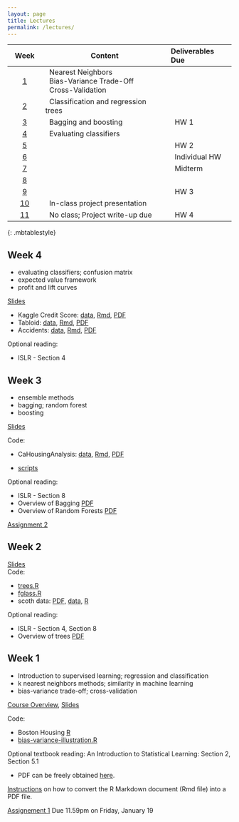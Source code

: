 ```yaml
---
layout: page
title: Lectures
permalink: /lectures/
---
```



| &nbsp;&nbsp;Week&nbsp;&nbsp;              | Content                                                        |  Deliverables Due |
|:-------------------:|---------------------------------------------------------------|:------------------|
| [1](#week-1)   | &nbsp;&nbsp;Nearest Neighbors <br>&nbsp;&nbsp;Bias-Variance Trade-Off <br> &nbsp;&nbsp;Cross-Validation   |                   |
| [2](#week-2)   | &nbsp;&nbsp;Classification and regression trees&nbsp;&nbsp;&nbsp;&nbsp;    |                       |
| [3](#week-3)   | &nbsp;&nbsp;Bagging and boosting&nbsp;&nbsp;&nbsp;&nbsp;       |    &nbsp;&nbsp;HW 1             |
| [4](#week-4)   | &nbsp;&nbsp;Evaluating classifiers&nbsp;&nbsp;&nbsp;&nbsp;     |                   |
| [5]()          |                                                                |  &nbsp;&nbsp;HW 2     |                 
| [6]()          |                                                                |  &nbsp;&nbsp;Individual HW&nbsp;&nbsp;            |  
| [7]()          |                                                                |  &nbsp;&nbsp;Midterm          |  
| [8]()          |                                                                |                   |  
| [9]()          |                                                                |  &nbsp;&nbsp;HW 3             |
| [10]()         | &nbsp;&nbsp;In-class project presentation      &nbsp;&nbsp;    |                   |
| [11]()         | &nbsp;&nbsp;No class; Project write-up due   &nbsp;&nbsp;      |  &nbsp;&nbsp;HW 4             |
{: .mbtablestyle}



## Week 4

* evaluating classifiers; confusion matrix
* expected value framework
* profit and lift curves

[Slides](https://piazza.com/class_profile/get_resource/j8padvvrtd375m/jctbg7d8y0sx0)

* Kaggle Credit Score: [data](https://github.com/ChicagoBoothML/MLClassData/tree/master/GiveMeSomeCredit), [Rmd](https://raw.githubusercontent.com/ChicagoBoothML/ML2016/master/lec04/Kaggle_giveMeCredit.Rmd), [PDF](https://raw.githubusercontent.com/ChicagoBoothML/ML2016/master/lec04/Kaggle_giveMeCredit.pdf)    
* Tabloid: [data](https://github.com/ChicagoBoothML/MLClassData/tree/master/Tabloid), [Rmd](https://raw.githubusercontent.com/ChicagoBoothML/ML2016/master/lec04/tabloid.Rmd), [PDF](https://raw.githubusercontent.com/ChicagoBoothML/ML2016/master/lec04/tabloid.pdf)    
* Accidents: [data](https://github.com/ChicagoBoothML/MLClassData/tree/master/TransportAccidents), [Rmd](https://github.com/ChicagoBoothML/ML2017/raw/master/lec04/accidents.Rmd), [PDF](https://github.com/ChicagoBoothML/ML2017/raw/master/lec04/accidents.pdf)

Optional reading: 

* ISLR - Section 4

## Week 3

* ensemble methods
* bagging; random forest
* boosting

[Slides](https://piazza.com/class_profile/get_resource/j8padvvrtd375m/jck4lmytuoq2mm)

Code: 

* CaHousingAnalysis: [data](https://github.com/ChicagoBoothML/MLClassData/raw/master/CaliforniaHousing/CaliforniaHousing.csv), [Rmd](https://raw.githubusercontent.com/ChicagoBoothML/ML2017/master/lec03/CaHousingAnalysis.Rmd), [PDF](https://github.com/ChicagoBoothML/ML2017/raw/master/lec03/CaHousingAnalysis.pdf)

* [scripts](https://github.com/ChicagoBoothML/ML2017/tree/master/lec03)

Optional reading: 

* ISLR - Section 8
* Overview of Bagging [PDF](http://statistics.berkeley.edu/sites/default/files/tech-reports/421.pdf)
* Overview of Random Forests [PDF](https://www.stat.berkeley.edu/~breiman/RandomForests/cc_home.htm)

[Assignment 2](http://www.piazza.com/class_profile/get_resource/j8padvvrtd375m/jcnkb858bck5m2)


## Week 2

[Slides](https://piazza.com/class_profile/get_resource/j8padvvrtd375m/jca00a3gi5j575)   
Code: 

* [trees.R](https://raw.githubusercontent.com/ChicagoBoothML/ML2016/master/code/trees.R)
* [fglass.R](https://raw.githubusercontent.com/ChicagoBoothML/ML2016/master/code/fglass.R)  
* scoth data: [PDF](https://piazza.com/class_profile/get_resource/j8padvvrtd375m/jcbgs74oxt822r), [data](https://raw.githubusercontent.com/mlakolar/BUS41000/master/data/scotch.csv), [R](https://raw.githubusercontent.com/mlakolar/BUS41000/master/data/scotch.R)

Optional reading: 

* ISLR - Section 4, Section 8
* Overview of trees [PDF](http://www.ise.bgu.ac.il/faculty/liorr/hbchap9.pdf)


## Week 1

* Introduction to supervised learning; regression and classification
* k nearest neighbors methods; similarity in machine learning
* bias-variance trade-off; cross-validation

[Course Overview](https://piazza.com/class_profile/get_resource/j8padvvrtd375m/jc1fwhz9qd946x),
[Slides](https://piazza.com/class_profile/get_resource/j8padvvrtd375m/jc1gfg4bnmb3d2)  

Code: 

* Boston Housing [R](https://raw.githubusercontent.com/ChicagoBoothML/ML2016/master/code/Boston_knn.R)
* [bias-variance-illustration.R](https://raw.githubusercontent.com/ChicagoBoothML/ML2016/master/code/bias-variance-illustration.R)

Optional textbook reading: An Introduction to Statistical Learning: Section 2, Section 5.1

* PDF can be freely obtained [here](http://www-bcf.usc.edu/~gareth/ISL/).
   
[Instructions](../rmdnote) on how to convert the R Markdown document (Rmd file) into a PDF file.  

[Assignement 1](https://piazza.com/class_profile/get_resource/j8padvvrtd375m/jc6qswci4pu1h7) Due 11.59pm on Friday, January 19
